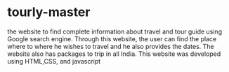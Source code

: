 # tourly-master
 the website to find complete information about travel and tour guide using Google search engine.
 Through this website, the user can find the place 
 where to where he wishes to travel and he also 
 provides the dates. The website also has packages 
 to trip in all India. This website was developed 
 using HTML,CSS, and javascript
